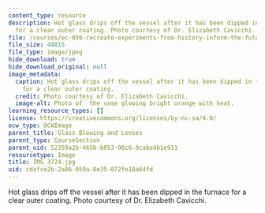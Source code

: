 ```yaml
---
content_type: resource
description: Hot glass drips off the vessel after it has been dipped in the furnace
  for a clear outer coating. Photo courtesy of Dr. Elizabeth Cavicchi.
file: /courses/ec-050-recreate-experiments-from-history-inform-the-future-from-the-past-galileo-january-iap-2010/cdafce2b2a86959a8e35072fe18a64fd_IMG_3724.jpg
file_size: 44815
file_type: image/jpeg
hide_download: true
hide_download_original: null
image_metadata:
  caption: Hot glass drips off the vessel after it has been dipped in the furnace
    for a clear outer coating.
  credit: Photo courtesy of Dr. Elizabeth Cavicchi.
  image-alt: Photo of  the vase glowing bright orange with heat.
learning_resource_types: []
license: https://creativecommons.org/licenses/by-nc-sa/4.0/
ocw_type: OCWImage
parent_title: Glass Blowing and Lenses
parent_type: CourseSection
parent_uid: 52359a2b-465b-b053-08c6-9cabe4b1e911
resourcetype: Image
title: IMG_3724.jpg
uid: cdafce2b-2a86-959a-8e35-072fe18a64fd
---
```

Hot glass drips off the vessel after it has been dipped in the furnace for a clear outer coating. Photo courtesy of Dr. Elizabeth Cavicchi.
